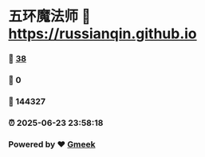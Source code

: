 # 五环魔法师 :link: https://russianqin.github.io 
### :page_facing_up: [38](https://russianqin.github.io/tag.html) 
### :speech_balloon: 0 
### :hibiscus: 144327 
### :alarm_clock: 2025-06-23 23:58:18 
### Powered by :heart: [Gmeek](https://github.com/Meekdai/Gmeek)
